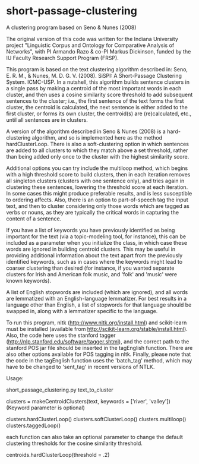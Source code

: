 # short-passage-clustering
A clustering program based on Seno &amp; Nunes (2008)

The original version of this code was written for the Indiana University project "Linguistic Corpus and Ontology for Comparative Analysis of Networks", with PI Armando Razo & co-PI Markus Dickinson, funded by the IU Faculty Research Support Program (FRSP).

This program is based on the text clustering algorithm described in: Seno, E. R. M., & Nunes, M. D. G. V. (2008). SiSPI: A Short-Passage Clustering System. ICMC-USP.  In a nutshell, this algorithm builds sentence clusters in a single pass by making a centroid of the most important words in each cluster, and then uses a cosine similarity score threshold to add subsequent sentences to the cluster; i.e., the first sentence of the text forms the first cluster, the centroid is calculated, the next sentence is either added to the first cluster, or forms its own cluster, the centroid(s) are (re)calculated, etc., until all sentences are in clusters.       

A version of the algorithm described in Seno & Nunes (2008) is a hard-clustering algorithm, and so is implemented here as the method hardClusterLoop.  There is also a soft-clustering option in which sentences are added to all clusters to which they match above a set threshold, rather than being added only once to the cluster with the highest similarity score.      

Additional options you can try include the multiloop method, which begins with a high threshold score to build clusters, then in each iteration removes all singleton clusters (clusters with one sentence only), and tries again in clustering these sentences, lowering the threshold score at each iteration.  In some cases this might produce preferable results, and is less susceptible to ordering affects.  Also, there is an option to part-of-speech tag the input text, and then to cluster considering only those words which are tagged as verbs or nouns, as they are typically the critical words in capturing the content of a sentence.  

If you have a list of keywords you have previously identified as being important for the text (via a topic-modeling tool, for instance), this can be included as a parameter when you initialize the class, in which case these words are ignored in building centroid clusters.  This may be useful in providing additional information about the text apart from the previously identified keywords, such as in cases where the keywords might lead to coarser clustering than desired (for instance, if you wanted separate clusters for Irish and American folk music, and 'folk' and 'music' were known keywords).

A list of English stopwords are included (which are ignored), and all words are lemmatized with an English-language lemmatizer.  For best results in a language other than English, a list of stopwords for that language should be swapped in, along with a lemmatizer specific to the language.

To run this program, nltk (http://www.nltk.org/install.html) and scikit-learn must be installed (available from http://scikit-learn.org/stable/install.html).  Also, the code here uses the stanford tagger (http://nlp.stanford.edu/software/tagger.shtml), and the correct path to the stanford POS jar file should be inserted in the tagEnglish function.  There are also other options available for POS tagging in nltk.  Finally, please note that the code in the tagEnglish function uses the 'batch_tag' method, which may have to be changed to 'sent_tag' in recent versions of NTLK. 


Usage:

short_passage_clustering.py text_to_cluster

clusters = makeCentroidClusters(text, keywords = ['river', 'valley'])  (Keyword parameter is optional)

clusters.hardClusterLoop()
clusters.softClusterLoop()
clusters.multiloop()
clusters.taggedLoop()

each function can also take an optional parameter to change the default clustering thresholds for the cosine similarity threshold.     

centroids.hardClusterLoop(threshold = .2)